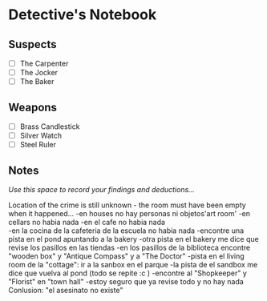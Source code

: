 # Detective's Notebook

## Suspects
- [ ] The Carpenter
- [ ] The Jocker
- [ ] The Baker

## Weapons
- [ ] Brass Candlestick
- [ ] Silver Watch
- [ ] Steel Ruler

## Notes
*Use this space to record your findings and deductions...*

Location of the crime is still unknown - the room must have been empty when it happened...
-en houses no hay personas ni objetos'art room'
-en cellars no habia nada
-en el cafe no habia nada   
-en la cocina de la cafeteria de la escuela no habia nada
-encontre una pista en el pond apuntando a la bakery
-otra pista en el bakery me dice que revise los pasillos en las tiendas
-en los pasillos de la biblioteca encontre "wooden box" y "Antique Compass" y a "The Doctor"
-pista en el living room de la "cottage": ir a la sanbox en el parque
-la pista de el sandbox me dice que vuelva al pond (todo se repite :c )
-encontre al "Shopkeeper" y "Florist" en "town hall"
-estoy seguro que ya revise todo y no hay nada Conlusion: "el asesinato no existe"